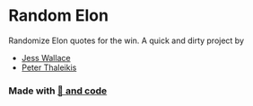 # Random Elon

Randomize Elon quotes for the win. A quick and dirty project by

- [Jess Wallace](https://jesswallace.co/?utm_source=GitHub&utm_medium=RandomElon)
- [Peter Thaleikis](https://peterthaleikis.com?utm_source=GitHub&utm_medium=RandomElon)

### Made with [🍪️ and code](https://twitter.com/hashtag/cookiesandcode?src=hash)
